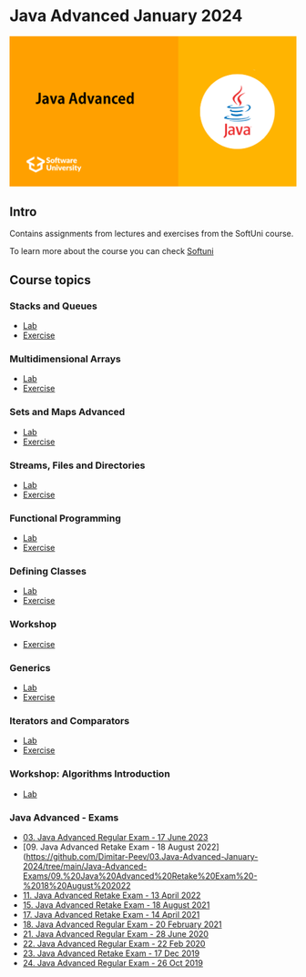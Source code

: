 # Java Advanced January 2024

![java-advanced-softuni](java-advanced-softuni.png)

## Intro
Contains assignments from lectures and exercises from the SoftUni course.

To learn more about the course you can check [Softuni](https://softuni.bg/)


## Course topics

### Stacks and Queues
- [Lab](https://github.com/Dimitar-Peev/03.Java-Advanced-January-2024/tree/main/_01_StacksAndQueues/_01_Lab)
- [Exercise](https://github.com/Dimitar-Peev/03.Java-Advanced-January-2024/tree/main/_01_StacksAndQueues/_02_Exercise)

### Multidimensional Arrays
- [Lab](https://github.com/Dimitar-Peev/03.Java-Advanced-January-2024/tree/main/_02_MultidimensionalArrays/_01_Lab)
- [Exercise](https://github.com/Dimitar-Peev/03.Java-Advanced-January-2024/tree/main/_02_MultidimensionalArrays/_02_Exercise)

### Sets and Maps Advanced
- [Lab](https://github.com/Dimitar-Peev/03.Java-Advanced-January-2024/tree/main/_03_SetsAndMapsAdvanced/_01_Lab)
- [Exercise](https://github.com/Dimitar-Peev/03.Java-Advanced-January-2024/tree/main/_03_SetsAndMapsAdvanced/_02_Exercise)

### Streams, Files and Directories
- [Lab](https://github.com/Dimitar-Peev/03.Java-Advanced-January-2024/tree/main/_04_StreamsFilesAndDirectories/_01_Lab)
- [Exercise](https://github.com/Dimitar-Peev/03.Java-Advanced-January-2024/tree/main/_04_StreamsFilesAndDirectories/_02_Exercise)

### Functional Programming
- [Lab](https://github.com/Dimitar-Peev/03.Java-Advanced-January-2024/tree/main/_05_FunctionalProgramming/_01_Lab)
- [Exercise](https://github.com/Dimitar-Peev/03.Java-Advanced-January-2024/tree/main/_05_FunctionalProgramming/_02_Exercise)

### Defining Classes
- [Lab](https://github.com/Dimitar-Peev/03.Java-Advanced-January-2024/tree/main/_06_DefiningClasses/_01_Lab)
- [Exercise](https://github.com/Dimitar-Peev/03.Java-Advanced-January-2024/tree/main/_06_DefiningClasses/_02_Exercise)

### Workshop
- [Exercise](https://github.com/Dimitar-Peev/03.Java-Advanced-January-2024/tree/main/_07_Workshop/_02_Exercise)

### Generics
- [Lab](https://github.com/Dimitar-Peev/03.Java-Advanced-January-2024/tree/main/_08_Generics/_01_Lab)
- [Exercise](https://github.com/Dimitar-Peev/03.Java-Advanced-January-2024/tree/main/_08_Generics/_02_Exercise)

### Iterators and Comparators
- [Lab](https://github.com/Dimitar-Peev/03.Java-Advanced-January-2024/tree/main/_09_IteratorsAndComparators/_01_Lab/)
- [Exercise](https://github.com/Dimitar-Peev/03.Java-Advanced-January-2024/tree/main/_09_IteratorsAndComparators/_02_Exercise)

### Workshop: Algorithms Introduction
- [Lab](https://github.com/Dimitar-Peev/03.Java-Advanced-January-2024/tree/main/_11_WorkshopAlgorithmsIntroduction)

### Java Advanced - Exams
 - [03. Java Advanced Regular Exam - 17 June 2023](https://github.com/Dimitar-Peev/03.Java-Advanced-January-2024/tree/main/Java-Advanced-Exams/03.%20Java%20Advanced%20Regular%20Exam%20-%2017%20June%202023)
 - [09. Java Advanced Retake Exam - 18 August 2022](https://github.com/Dimitar-Peev/03.Java-Advanced-January-2024/tree/main/Java-Advanced-Exams/09.%20Java%20Advanced%20Retake%20Exam%20-%2018%20August%202022
 - [11. Java Advanced Retake Exam - 13 April 2022](https://github.com/Dimitar-Peev/03.Java-Advanced-January-2024/tree/main/Java-Advanced-Exams/11.%20Java%20Advanced%20Retake%20Exam%20-%2013%20April%202022)
 - [15. Java Advanced Retake Exam - 18 August 2021](https://github.com/Dimitar-Peev/03.Java-Advanced-January-2024/tree/main/Java-Advanced-Exams/15.%20Java%20Advanced%20Retake%20Exam%20-%2018%20August%202021)
 - [17. Java Advanced Retake Exam - 14 April 2021](https://github.com/Dimitar-Peev/03.Java-Advanced-January-2024/tree/main/Java-Advanced-Exams/17.%20Java%20Advanced%20Retake%20Exam%20-%2014%20April%202021)
 - [18. Java Advanced Regular Exam - 20 February 2021](https://github.com/Dimitar-Peev/03.Java-Advanced-January-2024/tree/main/Java-Advanced-Exams/18.%20Java%20Advanced%20Regular%20Exam%20-%2020%20February%202021)
 - [21. Java Advanced Regular Exam - 28 June 2020](https://github.com/Dimitar-Peev/03.Java-Advanced-January-2024/tree/main/Java-Advanced-Exams/21.%20Java%20Advanced%20Regular%20Exam%20-%2028%20June%202020)
 - [22. Java Advanced Regular Exam - 22 Feb 2020](https://github.com/Dimitar-Peev/03.Java-Advanced-January-2024/tree/main/Java-Advanced-Exams/22.%20Java%20Advanced%20Regular%20Exam%20-%2022%20Feb%202020)
 - [23. Java Advanced Retake Exam - 17 Dec 2019](https://github.com/Dimitar-Peev/03.Java-Advanced-January-2024/tree/main/Java-Advanced-Exams/23.%20Java%20Advanced%20Retake%20Exam%20-%2017%20Dec%202019)
 - [24. Java Advanced Regular Exam - 26 Oct 2019](https://github.com/Dimitar-Peev/03.Java-Advanced-January-2024/tree/main/Java-Advanced-Exams/24.%20Java%20Advanced%20Regular%20Exam%20-%2026%20Oct%202019)